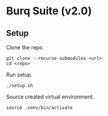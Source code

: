 # Burq Suite (v2.0)

## Setup
Clone the repo.
```shell
git clone --recurse-submodules <url>
cd <repo>
```
Run setup.
```shell
./setup.sh
```
Source created virtual environment.
```shell
source .venv/bin/activate
```
